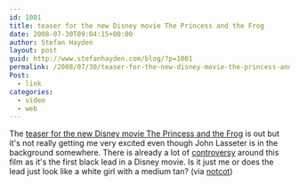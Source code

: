 ```yaml
---
id: 1001
title: teaser for the new Disney movie The Princess and the Frog
date: 2008-07-30T09:04:15+00:00
author: Stefan Hayden
layout: post
guid: http://www.stefanhayden.com/blog/?p=1001
permalink: /2008/07/30/teaser-for-the-new-disney-movie-the-princess-and-the-frog/
Post:
  - link
categories:
  - video
  - web
---
```

The <a href="http://disney.go.com/disneypictures/princessandthefrog/">teaser for the new Disney movie The Princess and the Frog</a> is out but it's not really getting me very excited even though John Lasseter is in the background somewhere. There is already a lot of <a href="http://en.wikipedia.org/wiki/The_Princess_and_the_Frog#Controversy">controversy</a> around this film as it's the first black lead in a Disney movie. Is it just me or does the lead just look like a white girl with a medium tan? (via <a href="http://www.notcot.org">notcot</a>)